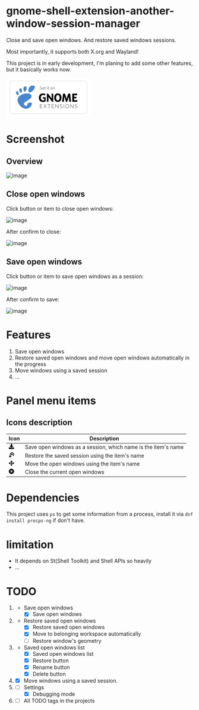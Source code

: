 # gnome-shell-extension-another-window-session-manager
Close and save open windows. And restore saved windows sessions.

Most importantly, it supports both X.org and Wayland!

This project is in early development, I'm planing to add some other features, but it basically works now.

<p align="left">
  <a href="https://extensions.gnome.org/extension/4709/another-window-session-manager/">
    <img alt="Get it on GNOME Extensions" width="228" src="https://raw.githubusercontent.com/andyholmes/gnome-shell-extensions-badge/master/get-it-on-ego.svg?sanitize=true"/>
  </a>
</p>

# Screenshot

## Overview
![image](https://user-images.githubusercontent.com/2271720/147489333-04a7e657-5a72-45b1-91c3-9dd5dc2f347c.png)


## Close open windows
Click button or item to close open windows:

![image](https://user-images.githubusercontent.com/2271720/147405215-6854d881-1a9b-4352-9c42-9a2b8b22e8a3.png)


After confirm to close:

![image](https://user-images.githubusercontent.com/2271720/147340835-853e1672-9b99-4411-a62b-df22a8450b3d.png)

## Save open windows
Click button or item to save open windows as a session:

![image](https://user-images.githubusercontent.com/2271720/147405226-f580018c-e098-47e7-82f3-cdd1a86bd080.png)

After confirm to save:

![image](https://user-images.githubusercontent.com/2271720/147405241-cd6fd8ac-bc86-4d8e-87fb-6ce6abfa7eef.png)


# Features
1. Save open windows
2. Restore saved open windows and move open windows automatically in the progress
3. Move windows using a saved session
4. ...

# Panel menu items

## Icons description

| Icon                                                         | Description                                                  |
|--------------------------------------------------------------|--------------------------------------------------------------|
| <img src=icons/save-symbolic.svg width="14" height="14">     | Save open windows as a session, which name is the item's name |
| <img src=icons/restore-symbolic.svg width="14" height="14">  | Restore the saved session using the item's name               |
| <img src=icons/move-symbolic.svg width="14" height="14">     | Move the open windows using the item's name                  |
| <img src=icons/close-symbolic.svg width="14" height="14">    | Close the current open windows                               |

# Dependencies
This project uses `ps` to get some information from a process, install it via `dnf install procps-ng` if don't have.

# limitation
- It depends on St(Shell Toolkit) and Shell APIs so heavily
- ...

# TODO
1. - Save open windows
     - [x] Save open windows 
3. - Restore saved open windows
      - [x] Restore saved open windows
      - [x] Move to belonging workspace automatically
      - [ ] Restore window's geometry
4. - Saved open windows list
      - [x] Saved open windows list
      - [x] Restore button
      - [x] Rename button
      - [x] Delete button
5. - [x] Move windows using a saved session.
6. - [ ] Settings
      - [x] Debugging mode
8. - [ ] All TODO tags in the projects
